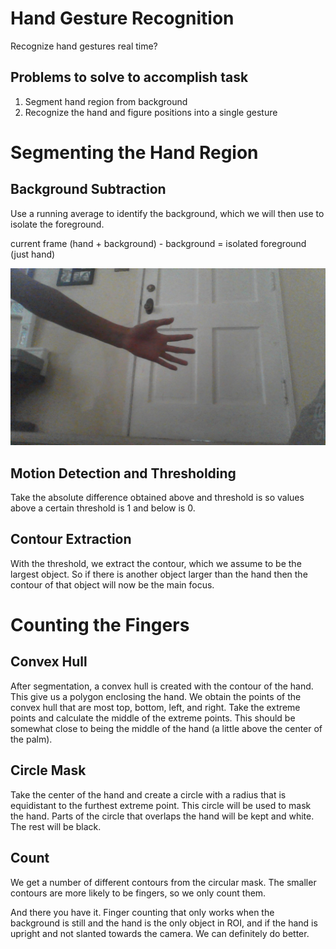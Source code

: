 # Hand Gesture Recognition
Recognize hand gestures real time?

## Problems to solve to accomplish task
1. Segment hand region from background
2. Recognize the hand and figure positions into a single gesture

# Segmenting the Hand Region
## Background Subtraction
Use a running average to identify the background, which we will then use to isolate the foreground.

current frame (hand + background) - background = isolated foreground (just hand)

<div align='center'>
    <img src='images/yes_hand.jpg'>
</div>


## Motion Detection and Thresholding
Take the absolute difference obtained above and threshold is so values above a certain threshold is 1 and below is 0.

## Contour Extraction
With the threshold, we extract the contour, which we assume to be the largest object. So if there is another object
larger than the hand then the contour of that object will now be the main focus.

# Counting the Fingers
## Convex Hull
After segmentation, a convex hull is created with the contour of the hand. This give us a polygon enclosing the hand.
We obtain the points of the convex hull that are most top, bottom, left, and right. Take the extreme points and
calculate the middle of the extreme points. This should be somewhat close to being the middle of the hand 
(a little above the center of the palm).

## Circle Mask
Take the center of the hand and create a circle with a radius that is equidistant to the furthest extreme point. This
circle will be used to mask the hand. Parts of the circle that overlaps the hand will be kept and white. The rest will
be black.

## Count
We get a number of different contours from the circular mask. The smaller contours are more likely to be fingers, so we
only count them.

And there you have it. Finger counting that only works when the background is still and the hand is the only object in
ROI, and if the hand is upright and not slanted towards the camera. We can definitely do better.